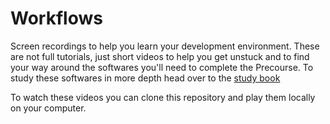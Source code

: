 # Workflows

Screen recordings to help you learn your development environment. These are not
full tutorials, just short videos to help you get unstuck and to find your way
around the softwares you'll need to complete the Precourse. To study these
softwares in more depth head over to the
[study book](https://hackyourfuture.github.io/study)

To watch these videos you can clone this repository and play them locally on
your computer.
